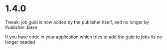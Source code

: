 1.4.0
=====

Tweak: job guid is now added by the publisher itself, and no longer by Publisher::Base

If you have code in your application which tries to add the guid to jobs its no longer needed